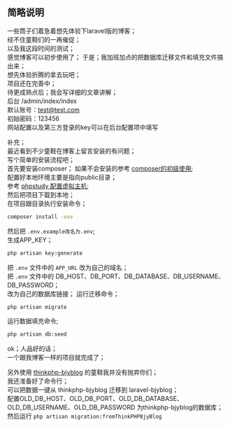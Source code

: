 ## 简略说明
一些筒子们着急着想先体验下laravel版的博客；  
经不住童鞋们的一再催促；  
以及我这段时间的测试；  
感觉博客可以初步使用了； 
于是；我加班加点的把数据库迁移文件和填充文件搞出来；  
想先体验折腾的拿去玩吧；   
项目还在完善中；  
待更成熟点后；我会写详细的文章讲解；  
后台 /admin/index/index  
默认账号：test@test.com   
初始密码：123456  
网站配置以及第三方登录的key可以在后台配置项中填写  

补充；  
最近看到不少童鞋在博客上留言安装的有问题；  
写个简单的安装流程吧；  
首先要安装composer；
如果不会安装的参考 [composer的初级使用](https://baijunyao.com/article/113);  
配置好本地环境主要是指向public目录；  
参考 [phpstudy 配置虚拟主机](https://baijunyao.com/article/114);  
然后把项目下载到本地；  
在项目跟目录执行安装命令；  
```bash
composer install -vvv
```
然后把 `.env.example改名为.env`;  
生成APP_KEY；
```bash
php artisan key:generate
```
把 `.env` 文件中的 `APP_URL` 改为自己的域名；  
把 `.env` 文件中的 DB_HOST、DB_PORT、DB_DATABASE、DB_USERNAME、DB_PASSWORD；  
改为自己的数据库链接；
运行迁移命令；
```bash
php artisan migrate
```
运行数据填充命令;
```bash
php artisan db:seed
```
ok；人品好的话；  
一个跟我博客一样的项目就完成了；  

另外使用 [thinkphp-bjyblog](https://github.com/baijunyao/thinkphp-bjyblog)  的童鞋我并没有抛弃你们；  
我还准备好了命令行；  
可以把数据一键从 thinkphp-bjyblog 迁移到 laravel-bjyblog；  
配置OLD_DB_HOST、OLD_DB_PORT、OLD_DB_DATABASE、OLD_DB_USERNAME、OLD_DB_PASSWORD 为thinkphp-bjyblog的数据库；  
然后运行 `php artisan migration:fromThinkPHPBjyBlog`


